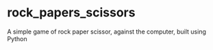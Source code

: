 # rock_papers_scissors
A simple game of rock paper scissor, against the computer, built using Python
